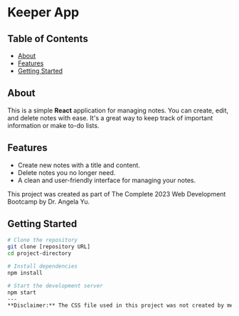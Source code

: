 # Keeper App

## Table of Contents

- [About](#about)
- [Features](#features)
- [Getting Started](#getting-started)

## About

This is a simple **React** application for managing notes. You can create, edit, and delete notes with ease. It's a great way to keep track of important information or make to-do lists.

## Features

- Create new notes with a title and content.
- Delete notes you no longer need.
- A clean and user-friendly interface for managing your notes.

 This project was created as part of The Complete 2023 Web Development Bootcamp by Dr. Angela Yu.


## Getting Started

```bash
# Clone the repository
git clone [repository URL]
cd project-directory

# Install dependencies
npm install

# Start the development server
npm start
---
**Disclaimer:** The CSS file used in this project was not created by me.


